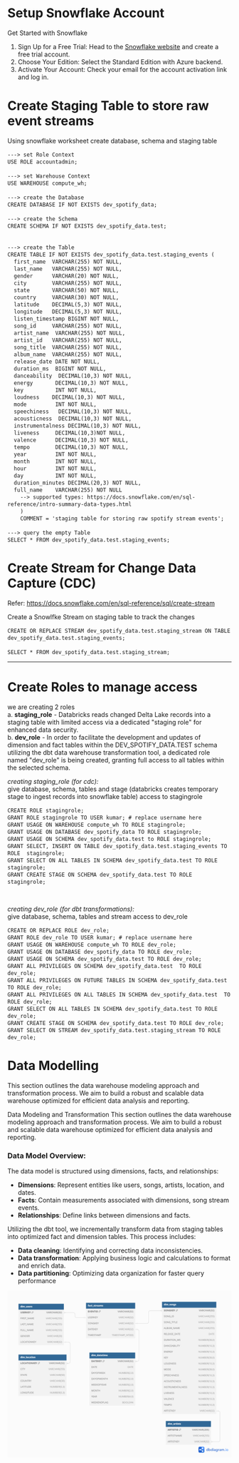 # Setup Snowflake Account

Get Started with Snowflake
1. Sign Up for a Free Trial: Head to the [Snowflake website](https://signup.snowflake.com/) and create a free trial account.
2. Choose Your Edition: Select the Standard Edition with Azure backend.
3. Activate Your Account: Check your email for the account activation link and log in.


# Create Staging Table to store raw event streams
Using snowflake worksheet create database, schema and staging table
```
---> set Role Context
USE ROLE accountadmin;

---> set Warehouse Context
USE WAREHOUSE compute_wh;

---> create the Database
CREATE DATABASE IF NOT EXISTS dev_spotify_data;

---> create the Schema
CREATE SCHEMA IF NOT EXISTS dev_spotify_data.test;


---> create the Table
CREATE TABLE IF NOT EXISTS dev_spotify_data.test.staging_events (
  first_name  VARCHAR(255) NOT NULL,
  last_name   VARCHAR(255) NOT NULL,
  gender      VARCHAR(20) NOT NULL,
  city        VARCHAR(255) NOT NULL,
  state       VARCHAR(50) NOT NULL,
  country     VARCHAR(30) NOT NULL,
  latitude    DECIMAL(5,3) NOT NULL,
  longitude   DECIMAL(5,3) NOT NULL,
  listen_timestamp BIGINT NOT NULL,
  song_id     VARCHAR(255) NOT NULL,
  artist_name  VARCHAR(255) NOT NULL,
  artist_id   VARCHAR(255) NOT NULL,
  song_title  VARCHAR(255) NOT NULL,
  album_name  VARCHAR(255) NOT NULL,
  release_date DATE NOT NULL,
  duration_ms  BIGINT NOT NULL,
  danceability  DECIMAL(10,3) NOT NULL,
  energy       DECIMAL(10,3) NOT NULL,
  key          INT NOT NULL,
  loudness    DECIMAL(10,3) NOT NULL,
  mode         INT NOT NULL,
  speechiness   DECIMAL(10,3) NOT NULL,
  acousticness  DECIMAL(10,3) NOT NULL,
  instrumentalness DECIMAL(10,3) NOT NULL,
  liveness     DECIMAL(10,3)NOT NULL,
  valence      DECIMAL(10,3) NOT NULL,
  tempo        DECIMAL(10,3) NOT NULL,
  year         INT NOT NULL,
  month        INT NOT NULL,
  hour         INT NOT NULL,
  day          INT NOT NULL,
  duration_minutes DECIMAL(20,3) NOT NULL,
  full_name    VARCHAR(255) NOT NULL
    --> supported types: https://docs.snowflake.com/en/sql-reference/intro-summary-data-types.html
    )
    COMMENT = 'staging table for storing raw spotify stream events';

---> query the empty Table
SELECT * FROM dev_spotify_data.test.staging_events;
```
# Create Stream for Change Data Capture (CDC)
Refer: https://docs.snowflake.com/en/sql-reference/sql/create-stream

Create a Snowlfke Stream on staging table to track the changes
```
CREATE OR REPLACE STREAM dev_spotify_data.test.staging_stream ON TABLE dev_spotify_data.test.staging_events;

SELECT * FROM dev_spotify_data.test.staging_stream;
```

-------------------------------------------------------------------------------------------

# Create Roles to manage access
we are creating 2 roles <br>
a. **staging_role** - 
Databricks reads changed Delta Lake records into a staging table with limited access via a dedicated "staging role" for enhanced data security. <br>
b. **dev_role** - In order to facilitate the development and updates of dimension and fact tables within the DEV_SPOTIFY_DATA.TEST schema utilizing the dbt data warehouse transformation tool, a dedicated role named "dev_role" is being created, granting full access to all tables within the selected schema.

<i>creating staging_role (for cdc):</i><br>
give database, schema, tables and stage (databricks creates temporary stage to ingest records into snowflake table) access to stagingrole
```
CREATE ROLE stagingrole;
GRANT ROLE stagingrole TO USER kumar; # replace username here 
GRANT USAGE ON WAREHOUSE compute_wh TO ROLE stagingrole;
GRANT USAGE ON DATABASE dev_spotify_data TO ROLE stagingrole;
GRANT USAGE ON SCHEMA dev_spotify_data.test to ROLE stagingrole;
GRANT SELECT, INSERT ON TABLE dev_spotify_data.test.staging_events TO ROLE  stagingrole;
GRANT SELECT ON ALL TABLES IN SCHEMA dev_spotify_data.test TO ROLE stagingrole;
GRANT CREATE STAGE ON SCHEMA dev_spotify_data.test TO ROLE stagingrole;
```
<br>

<i>creating dev_role (for dbt transformations):</i> <br>
give database, schema, tables and stream access to dev_role
```
CREATE OR REPLACE ROLE dev_role;
GRANT ROLE dev_role TO USER kumar; # replace username here 
GRANT USAGE ON WAREHOUSE compute_wh TO ROLE dev_role;
GRANT USAGE ON DATABASE dev_spotify_data TO ROLE dev_role;
GRANT USAGE ON SCHEMA dev_spotify_data.test TO ROLE dev_role;
GRANT ALL PRIVILEGES ON SCHEMA dev_spotify_data.test  TO ROLE dev_role;
GRANT ALL PRIVILEGES ON FUTURE TABLES IN SCHEMA dev_spotify_data.test  TO ROLE dev_role;
GRANT ALL PRIVILEGES ON ALL TABLES IN SCHEMA dev_spotify_data.test  TO ROLE dev_role;
GRANT SELECT ON ALL TABLES IN SCHEMA dev_spotify_data.test TO ROLE dev_role;
GRANT CREATE STAGE ON SCHEMA dev_spotify_data.test TO ROLE dev_role;
GRANT SELECT ON STREAM dev_spotify_data.test.staging_stream TO ROLE dev_role;
```

# Data Modelling
This section outlines the data warehouse modeling approach and transformation process. We aim to build a robust and scalable data warehouse optimized for efficient data analysis and reporting.

Data Modeling and Transformation
This section outlines the data warehouse modeling approach and transformation process. We aim to build a robust and scalable data warehouse optimized for efficient data analysis and reporting.

### Data Model Overview:

The data model is structured using dimensions, facts, and relationships:

- **Dimensions**: Represent entities like users, songs, artists, location, and dates.
- **Facts**: Contain measurements associated with dimensions, song stream events.
- **Relationships**: Define links between dimensions and facts.

Utilizing the dbt tool, we incrementally transform data from staging tables into optimized fact and dimension tables. 
This process includes:

- **Data cleaning**: Identifying and correcting data inconsistencies.
- **Data transformation**: Applying business logic and calculations to format and enrich data.
- **Data partitioning**: Optimizing data organization for faster query performance

![alt text](../images/data_modelling.png)
